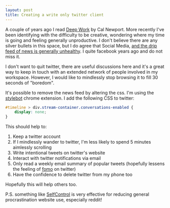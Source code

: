 ```yaml
---
layout: post
title: Creating a write only twitter client
---
```


A couple of years ago I read [Deep Work](https://www.goodreads.com/book/show/25744928-deep-work) by Cal Newport. More recently I've been identifying with the difficulty to be creative, wondering where my time is going and feeling generally unproductive. I don't believe there are any silver bullets in this space, but I do agree that Social Media, [and the drip feed of news is generally unhealthy](https://www.ted.com/talks/cal_newport_why_you_should_quit_social_media). I quite facebook years ago and do not miss it. 

I don't want to quit twitter, there are useful discussions here and it's a great way to keep in touch with an extended network of people involved in my workspace. However, I would like to mindlessly stop browsing it to fill 30 seconds of "boredom".

It's possible to remove the news feed by altering the css. I'm using the [stylebot](https://chrome.google.com/webstore/detail/stylebot/oiaejidbmkiecgbjeifoejpgmdaleoha) chrome extension. I add the following CSS to twitter:

```css
#timeline > div.stream-container.conversations-enabled {
    display: none;
}
```

This should help to:
1. Keep a twitter account
1. If I mindlessly wander to twitter, I'm less likely to spend 5 minutes aimlessly scrolling
1. Write intentional tweets on twitter's website
1. Interact with twitter notifications via email
1. Only read a weekly email summary of popular tweets (hopefully lessens the feeling of [fomo](https://en.wikipedia.org/wiki/Fear_of_missing_out) on twitter)
1. Have the confidence to delete twitter from my phone too

Hopefully this will help others too. 

P.S. something like [SelfControl](https://selfcontrolapp.com/) is very effective for reducing general procrastination website use, especially reddit!
